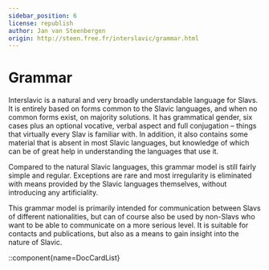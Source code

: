 ```yaml
---
sidebar_position: 6
license: republish
author: Jan van Steenbergen
origin: http://steen.free.fr/interslavic/grammar.html
---
```


# Grammar

Interslavic is a natural and very broadly understandable language for Slavs. It is entirely based on forms common to the Slavic languages, and when no common forms exist, on majority solutions. It has grammatical gender, six cases plus an optional vocative, verbal aspect and full conjugation – things that virtually every Slav is familiar with. In addition, it also contains some material that is absent in most Slavic languages, but knowledge of which can be of great help in understanding the languages that use it.

Compared to the natural Slavic languages, this grammar model is still fairly simple and regular. Exceptions are rare and most irregularity is eliminated with means provided by the Slavic languages themselves, without introducing any artificiality.

This grammar model is primarily intended for communication between Slavs of different nationalities, but can of course also be used by non-Slavs who want to be able to communicate on a more serious level. It is suitable for contacts and publications, but also as a means to gain insight into the nature of Slavic.

::component{name=DocCardList}
